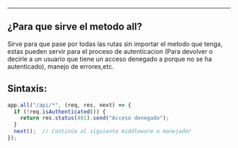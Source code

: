 
---
## ¿Para que sirve el metodo all?
Sirve para que pase por todas las rutas sin importar el metodo que tenga, estas pueden servir para el proceso de autenticacion (Para devolver o decirle a un usuario que tiene un acceso denegado a porque no se ha autenticado), manejo de errores,etc. 

## Sintaxis:
```javascript
app.all("/api/*", (req, res, next) => {
  if (!req.isAuthenticated()) {
    return res.status(401).send("Acceso denegado");
  }
  next();  // Continúa al siguiente middleware o manejador
});
```